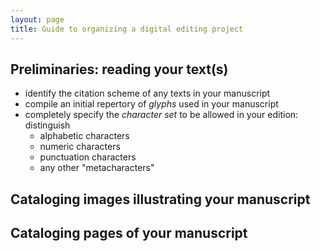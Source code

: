 ```yaml
---
layout: page
title: Guide to organizing a digital editing project
---
```



## Preliminaries: reading your text(s)

- identify the citation scheme of any texts in your manuscript
- compile an initial repertory of *glyphs* used in your manuscript
- completely specify the *character set* to be allowed in your edition:  distinguish
    - alphabetic characters
    - numeric characters
    - punctuation characters
    - any other "metacharacters"

## Cataloging images illustrating your manuscript

## Cataloging pages of your manuscript
